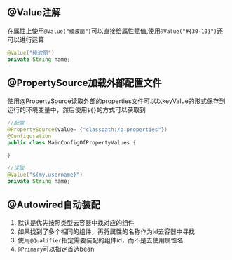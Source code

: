 ## @Value注解
在属性上使用`@Value("绫波丽")`可以直接给属性赋值,使用`@Value("#{30-10}")`还可以进行运算
```java
@Value("绫波丽")
private String name;
```

## @PropertySource加载外部配置文件
使用@PropertySource读取外部的properties文件可以以keyValue的形式保存到运行的环境变量中，然后使用`${}`的方式可以获取到

```java
//配置
@PropertySource(value= {"classpath:/p.properties"})
@Configuration
public class MainConfigOfPropertyValues {

}

//读取
@Value("${my.username}")
private String name;
```

## @Autowired自动装配
1. 默认是优先按照类型去容器中找对应的组件
2. 如果找到了多个相同的组件，再将属性的名称作为id去容器中寻找
3. 使用`@Qualifier`指定需要装配的组件id，而不是去使用属性名
4. `@Primary`可以指定首选bean